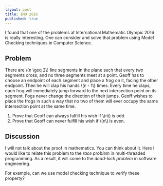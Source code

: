 ```yaml
---
layout: post
title: IMO 2016
published: true
---
```


I found that one of the problems at International Mathematic Olympic 2016 is really interesting. One can consider and solve that problem using Model Checking techniques in Computer Science.

## Problem
There are \\(n \geq 2\\) line segments in the plane such that every two segments cross, and no three segments meet at a point. Geoff has to choose an endpoint of each segment and place a frog on it, facing the other endpoint. Then he will clap his hands \\(n - 1\\) times. Every time he claps, each frog will immediately jump forward to the next intersection point on its segment. Fogs never change the direction of their jumps. Geoff wishes to place the frogs in such a way that no two of them will ever occupy the same intersection point at the same time.

1. Prove that Geoff can always fulfill his wish if \\(n\\) is odd.
1. Prove that Geoff can never fulfill his wish if \\(n\\) is even.

## Discussion
I will not talk about the proof in mathematics. You can think about it. Here I would like to relate this problem to the _race problem_ in multi-threaded programming. As a result, it will come to the _dead-lock problem_ in software engineering.

For example, can we use model checking technique to verify these property?

